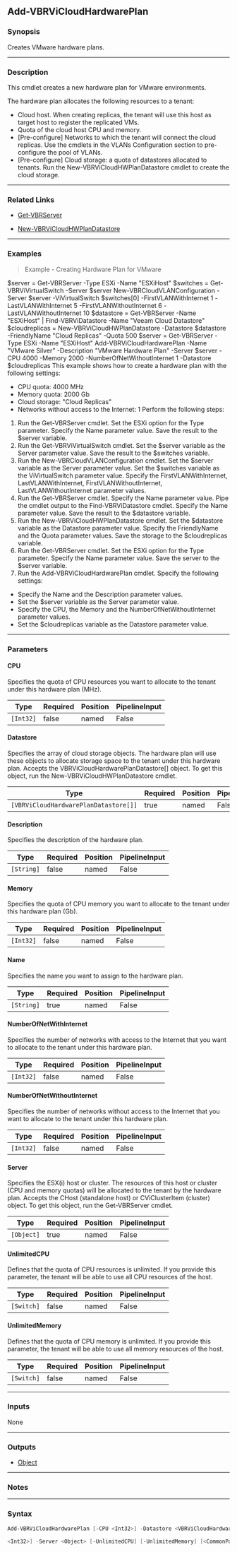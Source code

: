 Add-VBRViCloudHardwarePlan
--------------------------

### Synopsis
Creates VMware hardware plans.

---

### Description

This cmdlet creates a new hardware plan for VMware environments.

The hardware plan allocates the following resources to a tenant:
- Cloud host. When creating replicas, the tenant will use this host as target host to register the replicated VMs.
- Quota of the cloud host CPU and memory.
- [Pre-configure] Networks to which the tenant will connect the cloud replicas. Use the cmdlets in the VLANs Configuration section to pre-configure the pool of VLANs.
- [Pre-configure] Cloud storage: a quota of datastores allocated to tenants. Run the New-VBRViCloudHWPlanDatastore cmdlet to create the cloud storage.

---

### Related Links
* [Get-VBRServer](Get-VBRServer)

* [New-VBRViCloudHWPlanDatastore](New-VBRViCloudHWPlanDatastore)

---

### Examples
> Example - Creating Hardware Plan for VMware

$server = Get-VBRServer -Type ESXi -Name "ESXiHost"
$switches = Get-VBRViVirtualSwitch -Server $server
New-VBRCloudVLANConfiguration -Server $server -ViVirtualSwitch $switches[0] -FirstVLANWithInternet 1 -LastVLANWithInternet 5 -FirstVLANWithoutInternet 6 -LastVLANWithoutInternet 10
$datastore = Get-VBRServer -Name "ESXiHost" | Find-VBRViDatastore -Name "Veeam Cloud Datastore"
$cloudreplicas = New-VBRViCloudHWPlanDatastore -Datastore $datastore -FriendlyName "Cloud Replicas" -Quota 500
$server = Get-VBRServer -Type ESXi -Name "ESXiHost"
Add-VBRViCloudHardwarePlan -Name "VMware Silver" -Description "VMware Hardware Plan" -Server $server -CPU 4000 -Memory 2000 -NumberOfNetWithoutInternet 1 -Datastore $cloudreplicas
This example shows how to create a hardware plan with the following settings:
- CPU quota: 4000 MHz
- Memory quota: 2000 Gb
- Cloud storage: "Cloud Replicas"
- Networks without access to the Internet: 1
Perform the following steps:
1. Run the Get-VBRServer cmdlet. Set the ESXi option for the Type parameter. Specify the Name parameter value. Save the result to the $server variable.
2. Run the Get-VBRViVirtualSwitch cmdlet. Set the $server variable as the Server parameter value. Save the result to the $switches variable.
3. Run the New-VBRCloudVLANConfiguration cmdlet. Set the $server variable as the Server parameter value. Set the $switches variable as the ViVirtualSwitch parameter value. Specify the FirstVLANWithInternet, LastVLANWithInternet, FirstVLANWithoutInternet, LastVLANWithoutInternet parameter values.
4. Run the Get-VBRServer cmdlet. Specify the Name parameter value. Pipe the cmdlet output to the Find-VBRViDatastore cmdlet. Specify the Name parameter value. Save the result to the $datastore variable.
5. Run the New-VBRViCloudHWPlanDatastore cmdlet. Set the $datastore variable as the Datastore parameter value. Specify the FriendlyName and the Quota parameter values. Save the storage to the $cloudreplicas variable.
6. Run the Get-VBRServer cmdlet. Set the ESXi option for the Type parameter. Specify the Name parameter value. Save the server to the $server variable.
7. Run the Add-VBRViCloudHardwarePlan cmdlet. Specify the following settings:
- Specify the Name and the Description parameter values.
- Set the $server variable as the Server parameter value.
- Specify the CPU, the Memory and the NumberOfNetWithoutInternet parameter values.
- Set the $cloudreplicas variable as the Datastore parameter value.

---

### Parameters
#### **CPU**
Specifies the quota of CPU resources you want to allocate to the tenant under this hardware plan (MHz).

|Type     |Required|Position|PipelineInput|
|---------|--------|--------|-------------|
|`[Int32]`|false   |named   |False        |

#### **Datastore**
Specifies the array of cloud storage objects. The hardware plan will use these objects to allocate storage space to the tenant under this hardware plan. Accepts the VBRViCloudHardwarePlanDatastore[] object. To get this object, run the New-VBRViCloudHWPlanDatastore cmdlet.

|Type                                 |Required|Position|PipelineInput|
|-------------------------------------|--------|--------|-------------|
|`[VBRViCloudHardwarePlanDatastore[]]`|true    |named   |False        |

#### **Description**
Specifies the description of the hardware plan.

|Type      |Required|Position|PipelineInput|
|----------|--------|--------|-------------|
|`[String]`|false   |named   |False        |

#### **Memory**
Specifies the quota of CPU memory you want to allocate to the tenant under this hardware plan (Gb).

|Type     |Required|Position|PipelineInput|
|---------|--------|--------|-------------|
|`[Int32]`|false   |named   |False        |

#### **Name**
Specifies the name you want to assign to the hardware plan.

|Type      |Required|Position|PipelineInput|
|----------|--------|--------|-------------|
|`[String]`|true    |named   |False        |

#### **NumberOfNetWithInternet**
Specifies the number of networks with access to the Internet that you want to allocate to the tenant under this hardware plan.

|Type     |Required|Position|PipelineInput|
|---------|--------|--------|-------------|
|`[Int32]`|false   |named   |False        |

#### **NumberOfNetWithoutInternet**
Specifies the number of networks without access to the Internet that you want to allocate to the tenant under this hardware plan.

|Type     |Required|Position|PipelineInput|
|---------|--------|--------|-------------|
|`[Int32]`|false   |named   |False        |

#### **Server**
Specifies the ESX(i) host or cluster. The resources of this host or cluster (CPU and memory quotas) will be allocated to the tenant by the hardware plan. Accepts the CHost (standalone host) or CViClusterItem (cluster) object. To get this object, run the Get-VBRServer cmdlet.

|Type      |Required|Position|PipelineInput|
|----------|--------|--------|-------------|
|`[Object]`|true    |named   |False        |

#### **UnlimitedCPU**
Defines that the quota of CPU resources is unlimited. If you provide this parameter, the tenant will be able to use all CPU resources of the host.

|Type      |Required|Position|PipelineInput|
|----------|--------|--------|-------------|
|`[Switch]`|false   |named   |False        |

#### **UnlimitedMemory**
Defines that the quota of CPU memory is unlimited. If you provide this parameter, the tenant will be able to use all memory resources of the host.

|Type      |Required|Position|PipelineInput|
|----------|--------|--------|-------------|
|`[Switch]`|false   |named   |False        |

---

### Inputs
None

---

### Outputs
* [Object](https://learn.microsoft.com/en-us/dotnet/api/System.Object)

---

### Notes

---

### Syntax
```PowerShell
Add-VBRViCloudHardwarePlan [-CPU <Int32>] -Datastore <VBRViCloudHardwarePlanDatastore[]> [-Description <String>] [-Memory <Int32>] -Name <String> [-NumberOfNetWithInternet <Int32>] [-NumberOfNetWithoutInternet 
```
```PowerShell
<Int32>] -Server <Object> [-UnlimitedCPU] [-UnlimitedMemory] [<CommonParameters>]
```
